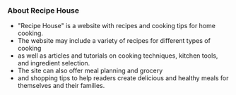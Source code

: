 ### About Recipe House

- "Recipe House" is a website with recipes and cooking tips for home cooking.
- The website may include a variety of recipes for different types of cooking
- as well as articles and tutorials on cooking techniques, kitchen tools, and ingredient selection.
- The site can also offer meal planning and grocery
- and shopping tips to help readers create delicious and healthy meals for themselves and their families.
